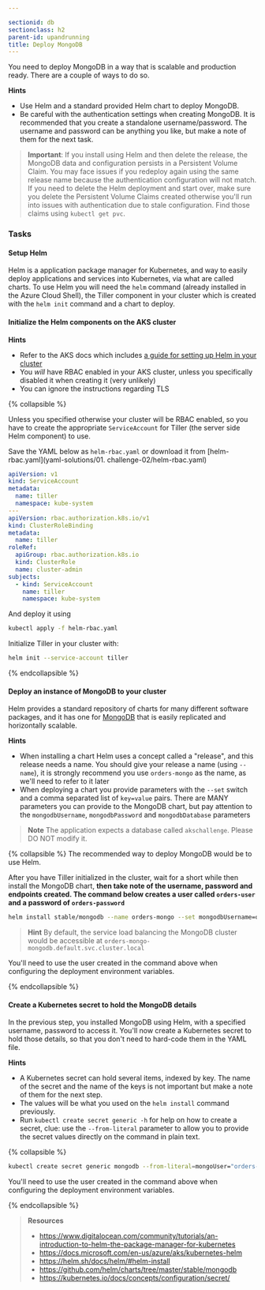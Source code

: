 ```yaml
---

sectionid: db
sectionclass: h2
parent-id: upandrunning
title: Deploy MongoDB
---
```


You need to deploy MongoDB in a way that is scalable and production ready. There are a couple of ways to do so.

**Hints**  
* Use Helm and a standard provided Helm chart to deploy MongoDB.
* Be careful with the authentication settings when creating MongoDB. It is recommended that you create a standalone username/password. The username and password can be anything you like, but make a note of them for the next task. 

> **Important**: If you install using Helm and then delete the release, the MongoDB data and configuration persists in a Persistent Volume Claim. You may face issues if you redeploy again using the same release name because the authentication configuration will not match. If you need to delete the Helm deployment and start over, make sure you delete the Persistent Volume Claims created otherwise you'll run into issues with authentication due to stale configuration. Find those claims using `kubectl get pvc`.

### Tasks

#### Setup Helm

Helm is a application package manager for Kubernetes, and way to easily deploy applications and services into Kubernetes, via what are called charts. To use Helm you will need the `helm` command (already installed in the Azure Cloud Shell), the Tiller component in your cluster which is created with the `helm init` command and a chart to deploy.

#### Initialize the Helm components on the AKS cluster 

**Hints**
* Refer to the AKS docs which includes [a guide for setting up Helm in your cluster](https://docs.microsoft.com/en-us/azure/aks/kubernetes-helm)
* You *will* have RBAC enabled in your AKS cluster, unless you specifically disabled it when creating it (very unlikely)
* You can ignore the instructions regarding TLS

{% collapsible %}

Unless you specified otherwise your cluster will be RBAC enabled, so you have to create the appropriate `ServiceAccount` for Tiller (the server side Helm component) to use. 

Save the YAML below as `helm-rbac.yaml` or download it from [helm-rbac.yaml](yaml-solutions/01. challenge-02/helm-rbac.yaml)

```yaml
apiVersion: v1
kind: ServiceAccount
metadata:
  name: tiller
  namespace: kube-system
---
apiVersion: rbac.authorization.k8s.io/v1
kind: ClusterRoleBinding
metadata:
  name: tiller
roleRef:
  apiGroup: rbac.authorization.k8s.io
  kind: ClusterRole
  name: cluster-admin
subjects:
  - kind: ServiceAccount
    name: tiller
    namespace: kube-system
```

And deploy it using

```sh
kubectl apply -f helm-rbac.yaml
```

Initialize Tiller in your cluster with:

```sh
helm init --service-account tiller
```
{% endcollapsible %}


#### Deploy an instance of MongoDB to your cluster

Helm provides a standard repository of charts for many different software packages, and it has one for [MongoDB](https://github.com/helm/charts/tree/master/stable/mongodb) that is easily replicated and horizontally scalable. 

**Hints**  
* When installing a chart Helm uses a concept called a "release", and this release needs a name. You should give your release a name (using `--name`), it is strongly recommend you use `orders-mongo` as the name, as we'll need to refer to it later
* When deploying a chart you provide parameters with the `--set` switch and a comma separated list of `key=value` pairs. There are MANY parameters you can provide to the MongoDB chart, but pay attention to the `mongodbUsername`, `mongodbPassword` and `mongodbDatabase` parameters 

> **Note** The application expects a database called `akschallenge`. Please DO NOT modify it.

{% collapsible %}
The recommended way to deploy MongoDB would be to use Helm. 

After you have Tiller initialized in the cluster, wait for a short while then install the MongoDB chart, **then take note of the username, password and endpoints created. The command below creates a user called `orders-user` and a password of `orders-password`**

```sh
helm install stable/mongodb --name orders-mongo --set mongodbUsername=orders-user,mongodbPassword=orders-password,mongodbDatabase=akschallenge
```

> **Hint** By default, the service load balancing the MongoDB cluster would be accessible at ``orders-mongo-mongodb.default.svc.cluster.local``

You'll need to use the user created in the command above when configuring the deployment environment variables.

{% endcollapsible %}

#### Create a Kubernetes secret to hold the MongoDB details

In the previous step, you installed MongoDB using Helm, with a specified username, password to access it. You'll now create a Kubernetes secret to hold those details, so that you don't need to hard-code them in the YAML file.

**Hints**
* A Kubernetes secret can hold several items, indexed by key. The name of the secret and the name of the keys is not important but make a note of them for the next step.
* The values will be what you used on the `helm install` command previously.
* Run `kubectl create secret generic -h` for help on how to create a secret, clue: use the `--from-literal` parameter to allow you to provide the secret values directly on the command in plain text.

{% collapsible %}

```sh
kubectl create secret generic mongodb --from-literal=mongoUser="orders-user" --from-literal=mongoPassword="orders-password"
```

You'll need to use the user created in the command above when configuring the deployment environment variables.

{% endcollapsible %}

> **Resources**
> * <https://www.digitalocean.com/community/tutorials/an-introduction-to-helm-the-package-manager-for-kubernetes>
> * <https://docs.microsoft.com/en-us/azure/aks/kubernetes-helm>
> * <https://helm.sh/docs/helm/#helm-install>
> * <https://github.com/helm/charts/tree/master/stable/mongodb>
> * <https://kubernetes.io/docs/concepts/configuration/secret/>
